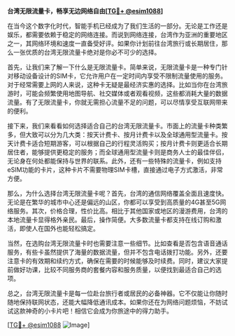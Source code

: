 **台湾无限流量卡，畅享无边网络自由[[TG💪+ @esim1088](https://t.me/s/esim1088)]**

在当今这个数字化时代，智能手机已经成为了我们生活的一部分。无论是工作还是娱乐，都需要依赖于稳定的网络连接。而说到网络连接，台湾作为亚洲的重要地区之一，其网络环境和速度一直备受好评。如果你计划前往台湾旅行或长期居住，那么一张优质的台湾无限流量卡绝对是你必不可少的选择。

首先，让我们来了解一下什么是无限流量卡。简单来说，无限流量卡是一种专门针对移动设备设计的SIM卡，它允许用户在一定时间内享受不限制流量使用的服务。对于经常需要上网的人来说，这种卡无疑是最经济实惠的选择。比如当你在台湾旅游时，可能会频繁使用地图导航、社交媒体或者观看视频，这些都消耗大量的数据流量。有了无限流量卡，你就无需担心流量不足的问题，可以尽情享受互联网带来的便利。

接下来，我们来看看如何选择适合自己的台湾无限流量卡。市面上的流量卡种类繁多，但大致可以分为几大类：按天计费卡、按月计费卡以及全球通用型流量卡。按天计费卡适合短期游客，可以根据自己的行程灵活购买；按月计费卡则更适合长期居住者，能够提供更稳定的服务；而全球通用型流量卡则是商务人士的最佳伴侣，无论身在何处都能保持与世界的联系。此外，还有一些特殊的流量卡，例如支持eSIM功能的卡片，这种卡片不需要物理SIM卡槽，直接通过电子方式激活，非常方便。

那么，为什么选择台湾无限流量卡呢？首先，台湾的通信网络覆盖全面且速度快。无论是在繁华的城市中心还是偏远的山区，你都可以享受到高质量的4G甚至5G网络服务。其次，价格合理，性价比高。相比于其他国家或地区的漫游费用，台湾的本地流量卡显得格外亲民。最后，操作简便。大多数流量卡都支持在线订购和激活，即使人在国外也能轻松搞定。

当然，在选购台湾无限流量卡时也需要注意一些细节。比如查看是否包含语音通话服务，有些卡虽然提供了海量的数据流量，但并不包含电话拨打功能。另外，还要注意卡的有效期和续约方式，确保在需要的时候能够及时续费。同时，建议大家提前做好功课，比较不同服务商的套餐内容和服务质量，以便找到最适合自己的选项。

总之，台湾无限流量卡是每一位赴台旅行者或居民的必备神器。它不仅能让你随时随地保持联网状态，还能大幅降低通讯成本。如果你还在为网络问题烦恼，不妨试试这款神奇的小卡片吧！相信它会成为你旅途中的得力助手。

[[TG💪+ @esim1088](https://t.me/s/esim1088) ![Image](https://i.postimg.cc/4NQfJmqS/Snipaste-2025-05-13-00-14-12.png)]